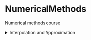 # NumericalMethods
Numerical methods course 

<details>
           <summary>Interpolation and Approximation</summary>
  
           ![Lagrangian approximation](https://github.com/ashnaider/NumericalMethods/blob/main/Interpolation_and_Approximation/img/Lagrangian.png)
</details>


